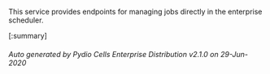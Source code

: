 






This service provides endpoints for managing jobs directly in the enterprise scheduler.

[:summary]

###### Auto generated by Pydio Cells Enterprise Distribution v2.1.0 on 29-Jun-2020
